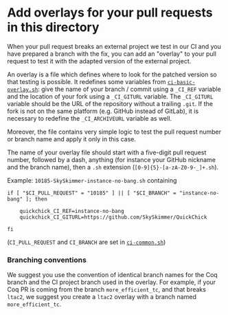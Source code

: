 # Add overlays for your pull requests in this directory

When your pull request breaks an external project we test in our CI and you
have prepared a branch with the fix, you can add an "overlay" to your pull
request to test it with the adapted version of the external project.

An overlay is a file which defines where to look for the patched version so that
testing is possible. It redefines some variables from
[`ci-basic-overlay.sh`](../ci-basic-overlay.sh):
give the name of your branch / commit using a `_CI_REF` variable and the
location of your fork using a `_CI_GITURL` variable.
The `_CI_GITURL` variable should be the URL of the repository without a
trailing `.git`.
If the fork is not on the same platform (e.g. GitHub instead of GitLab), it is
necessary to redefine the `_CI_ARCHIVEURL` variable as well.

Moreover, the file contains very simple logic to test the pull request number
or branch name and apply it only in this case.

The name of your overlay file should start with a five-digit pull request
number, followed by a dash, anything (for instance your GitHub nickname
and the branch name), then a `.sh` extension (`[0-9]{5}-[a-zA-Z0-9-_]+.sh`).

Example: `10185-SkySkimmer-instance-no-bang.sh` containing

```
if [ "$CI_PULL_REQUEST" = "10185" ] || [ "$CI_BRANCH" = "instance-no-bang" ]; then

    quickchick_CI_REF=instance-no-bang
    quickchick_CI_GITURL=https://github.com/SkySkimmer/QuickChick

fi
```

(`CI_PULL_REQUEST` and `CI_BRANCH` are set in [`ci-common.sh`](../ci-common.sh))

### Branching conventions

We suggest you use the convention of identical branch names for the
Coq branch and the CI project branch used in the overlay. For example,
if your Coq PR is coming from the branch `more_efficient_tc`, and that
breaks `ltac2`, we suggest you create a `ltac2` overlay with a branch
named `more_efficient_tc`.
